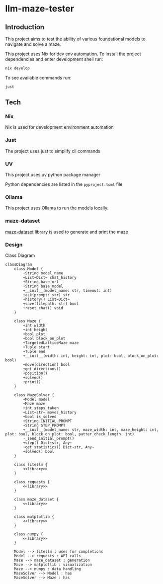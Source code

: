 # llm-maze-tester

## Introduction

This project aims to test the ability of various foundational models to navigate and solve a maze.

This project uses Nix for dev env automation. To install the project dependencies and enter development shell run:

```sh
nix develop
```

To see available commands run:

```sh
just
```

## Tech

### Nix

Nix is used for development environment automation

### Just

The project uses just to simplify cli commands

### UV

This project uses uv python package manager

Python dependencies are listed in the `pyproject.toml` file.

### Ollama

This project uses [Ollama](https://ollama.com/) to run the models locally.

### maze-dataset

[maze-dataset](https://github.com/understanding-search/maze-dataset) library is used to generate and print the maze

### Design

Class Diagram

```mermaid
classDiagram
    class Model {
        +String model_name
        +List~Dict~ chat_history
        +String base_url
        +String base_model
        +__init__(model_name: str, timeout: int)
        +ask(prompt: str) str
        +history() List~Dict~
        +save(filepath: str) bool
        +reset_chat() void
    }
    
    class Maze {
        +int width
        +int height
        +bool plot
        +bool block_on_plot
        +TargetedLatticeMaze maze
        +Tuple start
        +Tuple end
        +__init__(width: int, height: int, plot: bool, block_on_plot: bool)
        +move(direction) bool
        +get_directions()
        +position()
        +solved()
        +print()
    }
    
    class MazeSolver {
        +Model model
        +Maze maze
        +int steps_taken
        +List~str~ moves_history
        +bool is_solved
        +String INITIAL_PROMPT
        +String STEP_PROMPT
        +__init__(model_name: str, maze_width: int, maze_height: int, plot: bool, block_on_plot: bool, patter_check_length: int)
        -_send_initial_prompt()
        +step() Dict~str, Any~
        +get_statistics() Dict~str, Any~
        +solved() bool
    }
    
    class litellm {
        <<library>>
    }
    
    class requests {
        <<library>>
    }
    
    class maze_dataset {
        <<library>>
    }
    
    class matplotlib {
        <<library>>
    }
    
    class numpy {
        <<library>>
    }
    
    Model --> litellm : uses for completions
    Model --> requests : API calls
    Maze --> maze_dataset : generation
    Maze --> matplotlib : visualization
    Maze --> numpy : data handling
    MazeSolver --> Model : has
    MazeSolver --> Maze : has
```
